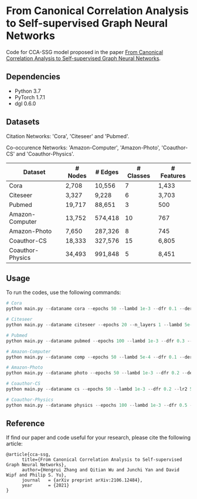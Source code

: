 #  From Canonical Correlation Analysis to Self-supervised Graph Neural Networks
Code for CCA-SSG model proposed in the paper [From Canonical Correlation Analysis to Self-supervised Graph Neural Networks](https://arxiv.org/abs/2106.12484).

## Dependencies

- Python 3.7
- PyTorch 1.7.1
- dgl 0.6.0


## Datasets

Citation Networks: 'Cora', 'Citeseer' and 'Pubmed'.

Co-occurence Networks: 'Amazon-Computer', 'Amazon-Photo', 'Coauthor-CS' and 'Coauthor-Physics'.

| Dataset          | # Nodes | # Edges | # Classes | # Features |
| ---------------- | ------- | ------- | --------- | ---------- |
| Cora             | 2,708   | 10,556  | 7         | 1,433      |
| Citeseer         | 3,327   | 9,228   | 6         | 3,703      |
| Pubmed           | 19,717  | 88,651  | 3         | 500        |
| Amazon-Computer  | 13,752  | 574,418 | 10        | 767        |
| Amazon-Photo     | 7,650   | 287,326 | 8         | 745        |
| Coauthor-CS      | 18,333  | 327,576 | 15        | 6,805      |
| Coauthor-Physics | 34,493  | 991,848 | 5         | 8,451      |

## Usage
To run the codes, use the following commands:
```python
# Cora
python main.py --dataname cora --epochs 50 --lambd 1e-3 --dfr 0.1 --der 0.4 --lr2 1e-2 --wd2 1e-4

# Citeseer
python main.py --dataname citeseer --epochs 20 --n_layers 1 --lambd 5e-4 --dfr 0.0 --der 0.4 --lr2 1e-2 --wd2 1e-2

# Pubmed
python main.py --dataname pubmed --epochs 100 --lambd 1e-3 --dfr 0.3 --der 0.5 --lr2 1e-2 --wd2 1e-4

# Amazon-Computer
python main.py --dataname comp --epochs 50 --lambd 5e-4 --dfr 0.1 --der 0.3 --lr2 1e-2 --wd2 1e-4

# Amazon-Photo
python main.py --dataname photo --epochs 50 --lambd 1e-3 --dfr 0.2 --der 0.3 --lr2 1e-2 --wd2 1e-4

# Coauthor-CS
python main.py --dataname cs --epochs 50 --lambd 1e-3 --dfr 0.2 --lr2 5e-3 --wd2 1e-4 --use_mlp

# Coauthor-Physics
python main.py --dataname physics --epochs 100 --lambd 1e-3 --dfr 0.5 --der 0.5 --lr2 5e-3 --wd2 1e-4
```

## Reference
If find our paper and code useful for your research, please cite the following article:
```
@article{cca-ssg,
      title={From Canonical Correlation Analysis to Self-supervised Graph Neural Networks}, 
      author={Hengrui Zhang and Qitian Wu and Junchi Yan and David Wipf and Philip S. Yu},
      journal   = {arXiv preprint arXiv:2106.12484},
      year      = {2021}
}
```